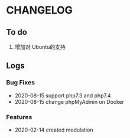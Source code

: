 # CHANGELOG


## To do

1. 增加对 Ubuntu的支持

## Logs

### Bug Fixes

* 2020-08-15  support php7.3 and php7.4
* 2020-08-15  change phpMyAdmin on Docker

### Features

* 2020-02-14  created modulation
